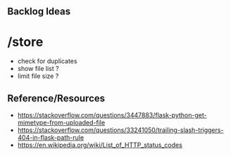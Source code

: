 ## Backlog Ideas

# /store
- check for duplicates 
- show file list ?
- limit file size ?

## Reference/Resources
- https://stackoverflow.com/questions/3447883/flask-python-get-mimetype-from-uploaded-file
- https://stackoverflow.com/questions/33241050/trailing-slash-triggers-404-in-flask-path-rule
- https://en.wikipedia.org/wiki/List_of_HTTP_status_codes